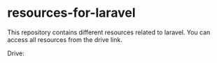 # resources-for-laravel
This repository contains different resources related to laravel. You can access all resources from the drive link.

Drive: 
